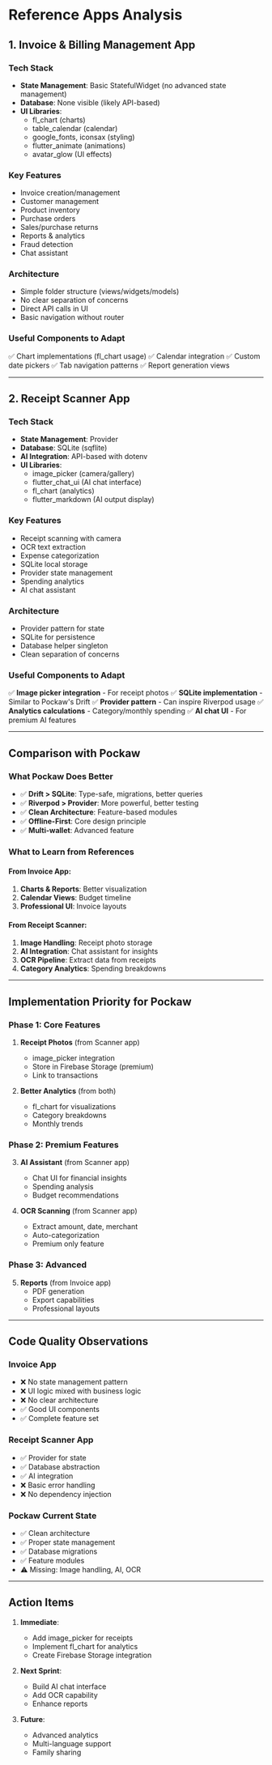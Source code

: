 # Reference Apps Analysis

## 1. Invoice & Billing Management App

### Tech Stack
- **State Management**: Basic StatefulWidget (no advanced state management)
- **Database**: None visible (likely API-based)
- **UI Libraries**:
  - fl_chart (charts)
  - table_calendar (calendar)
  - google_fonts, iconsax (styling)
  - flutter_animate (animations)
  - avatar_glow (UI effects)

### Key Features
- Invoice creation/management
- Customer management
- Product inventory
- Purchase orders
- Sales/purchase returns
- Reports & analytics
- Fraud detection
- Chat assistant

### Architecture
- Simple folder structure (views/widgets/models)
- No clear separation of concerns
- Direct API calls in UI
- Basic navigation without router

### Useful Components to Adapt
✅ Chart implementations (fl_chart usage)
✅ Calendar integration
✅ Custom date pickers
✅ Tab navigation patterns
✅ Report generation views

---

## 2. Receipt Scanner App

### Tech Stack
- **State Management**: Provider
- **Database**: SQLite (sqflite)
- **AI Integration**: API-based with dotenv
- **UI Libraries**:
  - image_picker (camera/gallery)
  - flutter_chat_ui (AI chat interface)
  - fl_chart (analytics)
  - flutter_markdown (AI output display)

### Key Features
- Receipt scanning with camera
- OCR text extraction
- Expense categorization
- SQLite local storage
- Provider state management
- Spending analytics
- AI chat assistant

### Architecture
- Provider pattern for state
- SQLite for persistence
- Database helper singleton
- Clean separation of concerns

### Useful Components to Adapt
✅ **Image picker integration** - For receipt photos
✅ **SQLite implementation** - Similar to Pockaw's Drift
✅ **Provider pattern** - Can inspire Riverpod usage
✅ **Analytics calculations** - Category/monthly spending
✅ **AI chat UI** - For premium AI features

---

## Comparison with Pockaw

### What Pockaw Does Better
- ✅ **Drift > SQLite**: Type-safe, migrations, better queries
- ✅ **Riverpod > Provider**: More powerful, better testing
- ✅ **Clean Architecture**: Feature-based modules
- ✅ **Offline-First**: Core design principle
- ✅ **Multi-wallet**: Advanced feature

### What to Learn from References

#### From Invoice App:
1. **Charts & Reports**: Better visualization
2. **Calendar Views**: Budget timeline
3. **Professional UI**: Invoice layouts

#### From Receipt Scanner:
1. **Image Handling**: Receipt photo storage
2. **AI Integration**: Chat assistant for insights
3. **OCR Pipeline**: Extract data from receipts
4. **Category Analytics**: Spending breakdowns

---

## Implementation Priority for Pockaw

### Phase 1: Core Features
1. **Receipt Photos** (from Scanner app)
   - image_picker integration
   - Store in Firebase Storage (premium)
   - Link to transactions

2. **Better Analytics** (from both)
   - fl_chart for visualizations
   - Category breakdowns
   - Monthly trends

### Phase 2: Premium Features
3. **AI Assistant** (from Scanner app)
   - Chat UI for financial insights
   - Spending analysis
   - Budget recommendations

4. **OCR Scanning** (from Scanner app)
   - Extract amount, date, merchant
   - Auto-categorization
   - Premium only feature

### Phase 3: Advanced
5. **Reports** (from Invoice app)
   - PDF generation
   - Export capabilities
   - Professional layouts

---

## Code Quality Observations

### Invoice App
- ❌ No state management pattern
- ❌ UI logic mixed with business logic
- ❌ No clear architecture
- ✅ Good UI components
- ✅ Complete feature set

### Receipt Scanner App
- ✅ Provider for state
- ✅ Database abstraction
- ✅ AI integration
- ❌ Basic error handling
- ❌ No dependency injection

### Pockaw Current State
- ✅ Clean architecture
- ✅ Proper state management
- ✅ Database migrations
- ✅ Feature modules
- ⚠️ Missing: Image handling, AI, OCR

---

## Action Items

1. **Immediate**:
   - Add image_picker for receipts
   - Implement fl_chart for analytics
   - Create Firebase Storage integration

2. **Next Sprint**:
   - Build AI chat interface
   - Add OCR capability
   - Enhance reports

3. **Future**:
   - Advanced analytics
   - Multi-language support
   - Family sharing
